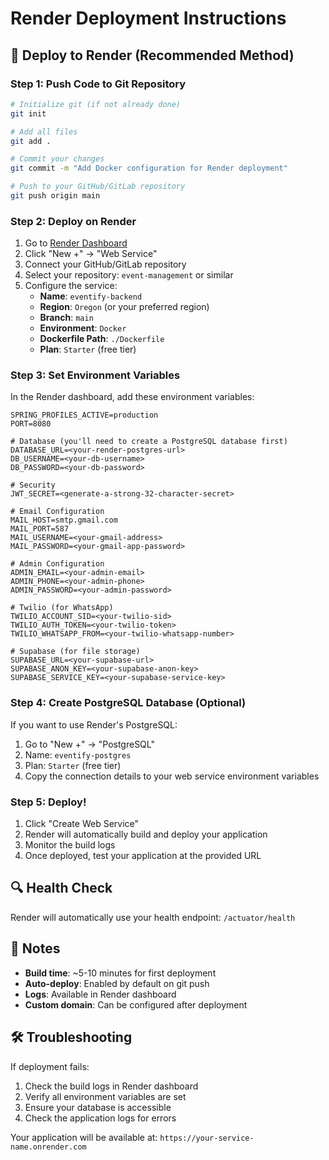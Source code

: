 # Render Deployment Instructions

## 🚀 Deploy to Render (Recommended Method)

### Step 1: Push Code to Git Repository
```bash
# Initialize git (if not already done)
git init

# Add all files
git add .

# Commit your changes
git commit -m "Add Docker configuration for Render deployment"

# Push to your GitHub/GitLab repository
git push origin main
```

### Step 2: Deploy on Render
1. Go to [Render Dashboard](https://dashboard.render.com)
2. Click "New +" → "Web Service"
3. Connect your GitHub/GitLab repository
4. Select your repository: `event-management` or similar
5. Configure the service:
   - **Name**: `eventify-backend`
   - **Region**: `Oregon` (or your preferred region)
   - **Branch**: `main`
   - **Environment**: `Docker`
   - **Dockerfile Path**: `./Dockerfile`
   - **Plan**: `Starter` (free tier)

### Step 3: Set Environment Variables
In the Render dashboard, add these environment variables:

```
SPRING_PROFILES_ACTIVE=production
PORT=8080

# Database (you'll need to create a PostgreSQL database first)
DATABASE_URL=<your-render-postgres-url>
DB_USERNAME=<your-db-username>
DB_PASSWORD=<your-db-password>

# Security
JWT_SECRET=<generate-a-strong-32-character-secret>

# Email Configuration
MAIL_HOST=smtp.gmail.com
MAIL_PORT=587
MAIL_USERNAME=<your-gmail-address>
MAIL_PASSWORD=<your-gmail-app-password>

# Admin Configuration
ADMIN_EMAIL=<your-admin-email>
ADMIN_PHONE=<your-admin-phone>
ADMIN_PASSWORD=<your-admin-password>

# Twilio (for WhatsApp)
TWILIO_ACCOUNT_SID=<your-twilio-sid>
TWILIO_AUTH_TOKEN=<your-twilio-token>
TWILIO_WHATSAPP_FROM=<your-twilio-whatsapp-number>

# Supabase (for file storage)
SUPABASE_URL=<your-supabase-url>
SUPABASE_ANON_KEY=<your-supabase-anon-key>
SUPABASE_SERVICE_KEY=<your-supabase-service-key>
```

### Step 4: Create PostgreSQL Database (Optional)
If you want to use Render's PostgreSQL:
1. Go to "New +" → "PostgreSQL"
2. Name: `eventify-postgres`
3. Plan: `Starter` (free tier)
4. Copy the connection details to your web service environment variables

### Step 5: Deploy!
1. Click "Create Web Service"
2. Render will automatically build and deploy your application
3. Monitor the build logs
4. Once deployed, test your application at the provided URL

## 🔍 Health Check
Render will automatically use your health endpoint: `/actuator/health`

## 📝 Notes
- **Build time**: ~5-10 minutes for first deployment
- **Auto-deploy**: Enabled by default on git push
- **Logs**: Available in Render dashboard
- **Custom domain**: Can be configured after deployment

## 🛠️ Troubleshooting
If deployment fails:
1. Check the build logs in Render dashboard
2. Verify all environment variables are set
3. Ensure your database is accessible
4. Check the application logs for errors

Your application will be available at: `https://your-service-name.onrender.com`

